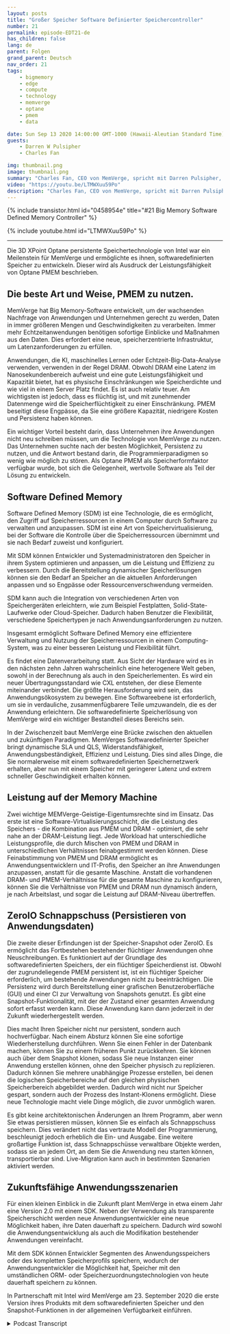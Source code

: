 ```yaml
---
layout: posts
title: "Großer Speicher Software Definierter Speichercontroller"
number: 21
permalink: episode-EDT21-de
has_children: false
lang: de
parent: Folgen
grand_parent: Deutsch
nav_order: 21
tags:
    - bigmemory
    - edge
    - compute
    - technology
    - memverge
    - optane
    - pmem
    - data

date: Sun Sep 13 2020 14:00:00 GMT-1000 (Hawaii-Aleutian Standard Time)
guests:
    - Darren W Pulsipher
    - Charles Fan

img: thumbnail.png
image: thumbnail.png
summary: "Charles Fan, CEO von MemVerge, spricht mit Darren Pulsipher, Chief Solutions Architect, Public Sector, Intel, über ihre neue Technologie, Big Memory softwaredefinierte Speichercontroller. Die Technologie nutzt den Intel 3D XPoint Optane persistenten Speicher, um effizient die Kluft zwischen aktuellen und zukünftigen Architekturen zu überbrücken und dabei eine größere Kapazität, geringere Kosten und Persistenz zu bieten."
video: "https://youtu.be/LTMWXuu59Po"
description: "Charles Fan, CEO von MemVerge, spricht mit Darren Pulsipher, Chief Solutions Architect, Public Sector, Intel, über ihre neue Technologie, Big Memory softwaredefinierte Speichercontroller. Die Technologie nutzt den Intel 3D XPoint Optane persistenten Speicher, um effizient die Kluft zwischen aktuellen und zukünftigen Architekturen zu überbrücken und dabei eine größere Kapazität, geringere Kosten und Persistenz zu bieten."
---
```


<div>
{% include transistor.html id="0458954e" title="#21 Big Memory Software Defined Memory Controller" %}

{% include youtube.html id="LTMWXuu59Po" %}
</div>

---

Die 3D XPoint Optane persistente Speichertechnologie von Intel war ein Meilenstein für MemVerge und ermöglichte es ihnen, softwaredefinierten Speicher zu entwickeln. Dieser wird als Ausdruck der Leistungsfähigkeit von Optane PMEM beschrieben.

## Die beste Art und Weise, PMEM zu nutzen.

MemVerge hat Big Memory-Software entwickelt, um der wachsenden Nachfrage von Anwendungen und Unternehmen gerecht zu werden, Daten in immer größeren Mengen und Geschwindigkeiten zu verarbeiten. Immer mehr Echtzeitanwendungen benötigen sofortige Einblicke und Maßnahmen aus den Daten. Dies erfordert eine neue, speicherzentrierte Infrastruktur, um Latenzanforderungen zu erfüllen.

Anwendungen, die KI, maschinelles Lernen oder Echtzeit-Big-Data-Analyse verwenden, verwenden in der Regel DRAM. Obwohl DRAM eine Latenz im Nanosekundenbereich aufweist und eine gute Leistungsfähigkeit und Kapazität bietet, hat es physische Einschränkungen wie Speicherdichte und wie viel in einem Server Platz findet. Es ist auch relativ teuer. Am wichtigsten ist jedoch, dass es flüchtig ist, und mit zunehmender Datenmenge wird die Speicherflüchtigkeit zu einer Einschränkung. PMEM beseitigt diese Engpässe, da Sie eine größere Kapazität, niedrigere Kosten und Persistenz haben können.

Ein wichtiger Vorteil besteht darin, dass Unternehmen ihre Anwendungen nicht neu schreiben müssen, um die Technologie von MemVerge zu nutzen. Das Unternehmen suchte nach der besten Möglichkeit, Persistenz zu nutzen, und die Antwort bestand darin, die Programmierparadigmen so wenig wie möglich zu stören. Als Optane PMEM als Speicherformfaktor verfügbar wurde, bot sich die Gelegenheit, wertvolle Software als Teil der Lösung zu entwickeln.

## Software Defined Memory

Software Defined Memory (SDM) ist eine Technologie, die es ermöglicht, den Zugriff auf Speicherressourcen in einem Computer durch Software zu verwalten und anzupassen. SDM ist eine Art von Speichervirtualisierung, bei der Software die Kontrolle über die Speicherressourcen übernimmt und sie nach Bedarf zuweist und konfiguriert.

Mit SDM können Entwickler und Systemadministratoren den Speicher in ihrem System optimieren und anpassen, um die Leistung und Effizienz zu verbessern. Durch die Bereitstellung dynamischer Speicherlösungen können sie den Bedarf an Speicher an die aktuellen Anforderungen anpassen und so Engpässe oder Ressourcenverschwendung vermeiden.

SDM kann auch die Integration von verschiedenen Arten von Speichergeräten erleichtern, wie zum Beispiel Festplatten, Solid-State-Laufwerke oder Cloud-Speicher. Dadurch haben Benutzer die Flexibilität, verschiedene Speichertypen je nach Anwendungsanforderungen zu nutzen.

Insgesamt ermöglicht Software Defined Memory eine effizientere Verwaltung und Nutzung der Speicherressourcen in einem Computing-System, was zu einer besseren Leistung und Flexibilität führt.

Es findet eine Datenverarbeitung statt. Aus Sicht der Hardware wird es in den nächsten zehn Jahren wahrscheinlich eine heterogenere Welt geben, sowohl in der Berechnung als auch in den Speicherlementen. Es wird ein neuer Übertragungsstandard wie CXL entstehen, der diese Elemente miteinander verbindet. Die größte Herausforderung wird sein, das Anwendungsökosystem zu bewegen. Eine Softwareebene ist erforderlich, um sie in verdauliche, zusammenfügbarere Teile umzuwandeln, die es der Anwendung erleichtern. Die softwaredefinierte Speicherlösung von MemVerge wird ein wichtiger Bestandteil dieses Bereichs sein.

In der Zwischenzeit baut MemVerge eine Brücke zwischen den aktuellen und zukünftigen Paradigmen. MemVerges Softwaredefinierter Speicher bringt dynamische SLA und QLS, Widerstandsfähigkeit, Anwendungsbeständigkeit, Effizienz und Leistung. Dies sind alles Dinge, die Sie normalerweise mit einem softwaredefinierten Speichernetzwerk erhalten, aber nun mit einem Speicher mit geringerer Latenz und extrem schneller Geschwindigkeit erhalten können.

## Leistung auf der Memory Machine

Zwei wichtige MEMVerge-Geistige-Eigentumsrechte sind im Einsatz. Das erste ist eine Software-Virtualisierungsschicht, die die Leistung des Speichers - die Kombination aus PMEM und DRAM - optimiert, die sehr nahe an der DRAM-Leistung liegt. Jede Workload hat unterschiedliche Leistungsprofile, die durch Mischen von PMEM und DRAM in unterschiedlichen Verhältnissen feinabgestimmt werden können. Diese Feinabstimmung von PMEM und DRAM ermöglicht es Anwendungsentwicklern und IT-Profis, den Speicher an ihre Anwendungen anzupassen, anstatt für die gesamte Maschine. Anstatt die vorhandenen DRAM- und PMEM-Verhältnisse für die gesamte Maschine zu konfigurieren, können Sie die Verhältnisse von PMEM und DRAM nun dynamisch ändern, je nach Arbeitslast, und sogar die Leistung auf DRAM-Niveau übertreffen.

## ZeroIO Schnappschuss (Persistieren von Anwendungsdaten)

Die zweite dieser Erfindungen ist der Speicher-Snapshot oder ZeroIO. Es ermöglicht das Fortbestehen bestehender flüchtiger Anwendungen ohne Neuschreibungen. Es funktioniert auf der Grundlage des softwaredefinierten Speichers, der ein flüchtiger Speicherdienst ist. Obwohl der zugrundeliegende PMEM persistent ist, ist ein flüchtiger Speicher erforderlich, um bestehende Anwendungen nicht zu beeinträchtigen. Die Persistenz wird durch Bereitstellung einer grafischen Benutzeroberfläche (GUI) und einer CI zur Verwaltung von Snapshots genutzt. Es gibt eine Snapshot-Funktionalität, mit der der Zustand einer gesamten Anwendung sofort erfasst werden kann. Diese Anwendung kann dann jederzeit in der Zukunft wiederhergestellt werden.

Dies macht Ihren Speicher nicht nur persistent, sondern auch hochverfügbar. Nach einem Absturz können Sie eine sofortige Wiederherstellung durchführen. Wenn Sie einen Fehler in der Datenbank machen, können Sie zu einem früheren Punkt zurückkehren. Sie können auch über dem Snapshot klonen, sodass Sie neue Instanzen einer Anwendung erstellen können, ohne den Speicher physisch zu replizieren. Dadurch können Sie mehrere unabhängige Prozesse erstellen, bei denen die logischen Speicherbereiche auf den gleichen physischen Speicherbereich abgebildet werden. Dadurch wird nicht nur Speicher gespart, sondern auch der Prozess des Instant-Klonens ermöglicht. Diese neue Technologie macht viele Dinge möglich, die zuvor unmöglich waren.

Es gibt keine architektonischen Änderungen an Ihrem Programm, aber wenn Sie etwas persistieren müssen, können Sie es einfach als Schnappschuss speichern. Dies verändert nicht das vertraute Modell der Programmierung, beschleunigt jedoch erheblich die Ein- und Ausgabe. Eine weitere großartige Funktion ist, dass Schnappschüsse verwaltbare Objekte werden, sodass sie an jedem Ort, an dem Sie die Anwendung neu starten können, transportierbar sind. Live-Migration kann auch in bestimmten Szenarien aktiviert werden.

## Zukunftsfähige Anwendungsszenarien

Für einen kleinen Einblick in die Zukunft plant MemVerge in etwa einem Jahr eine Version 2.0 mit einem SDK. Neben der Verwendung als transparente Speicherschicht werden neue Anwendungsentwickler eine neue Möglichkeit haben, ihre Daten dauerhaft zu speichern. Dadurch wird sowohl die Anwendungsentwicklung als auch die Modifikation bestehender Anwendungen vereinfacht.

Mit dem SDK können Entwickler Segmenten des Anwendungsspeichers oder des kompletten Speicherprofils speichern, wodurch der Anwendungsentwickler die Möglichkeit hat, Speicher mit den umständlichen ORM- oder Speicherzuordnungstechnologien von heute dauerhaft speichern zu können.

In Partnerschaft mit Intel wird MemVerge am 23. September 2020 die erste Version ihres Produkts mit dem softwaredefinierten Speicher und den Snapshot-Funktionen in der allgemeinen Verfügbarkeit einführen.



<details>
<summary> Podcast Transcript </summary>

<p></p>

</details>

